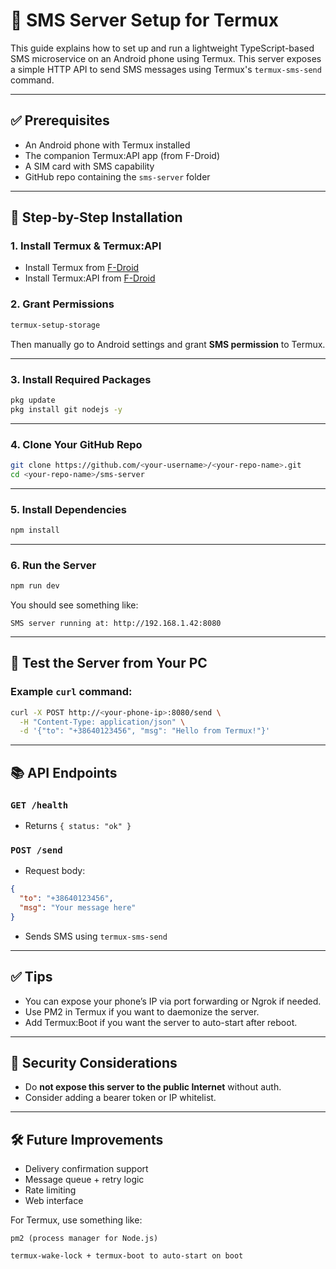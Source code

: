 
# 📱 SMS Server Setup for Termux

This guide explains how to set up and run a lightweight TypeScript-based SMS microservice on an Android phone using Termux. This server exposes a simple HTTP API to send SMS messages using Termux's `termux-sms-send` command.

---

## ✅ Prerequisites

* An Android phone with Termux installed
* The companion Termux\:API app (from F-Droid)
* A SIM card with SMS capability
* GitHub repo containing the `sms-server` folder

---

## 🔧 Step-by-Step Installation

### 1. **Install Termux & Termux\:API**

* Install Termux from [F-Droid](https://f-droid.org/en/packages/com.termux/)
* Install Termux\:API from [F-Droid](https://f-droid.org/packages/com.termux.api/)

### 2. **Grant Permissions**

```bash
termux-setup-storage
```

Then manually go to Android settings and grant **SMS permission** to Termux.

---

### 3. **Install Required Packages**

```bash
pkg update
pkg install git nodejs -y
```

---

### 4. **Clone Your GitHub Repo**

```bash
git clone https://github.com/<your-username>/<your-repo-name>.git
cd <your-repo-name>/sms-server
```

---

### 5. **Install Dependencies**

```bash
npm install
```

---

### 6. **Run the Server**

```bash
npm run dev
```

You should see something like:

```
SMS server running at: http://192.168.1.42:8080
```

---

## 🧪 Test the Server from Your PC

### Example `curl` command:

```bash
curl -X POST http://<your-phone-ip>:8080/send \
  -H "Content-Type: application/json" \
  -d '{"to": "+38640123456", "msg": "Hello from Termux!"}'
```

---

## 📚 API Endpoints

### `GET /health`

* Returns `{ status: "ok" }`

### `POST /send`

* Request body:

```json
{
  "to": "+38640123456",
  "msg": "Your message here"
}
```

* Sends SMS using `termux-sms-send`

---

## ✅ Tips

* You can expose your phone’s IP via port forwarding or Ngrok if needed.
* Use PM2 in Termux if you want to daemonize the server.
* Add Termux\:Boot if you want the server to auto-start after reboot.

---

## 🔐 Security Considerations

* Do **not expose this server to the public Internet** without auth.
* Consider adding a bearer token or IP whitelist.

---

## 🛠 Future Improvements

* Delivery confirmation support
* Message queue + retry logic
* Rate limiting
* Web interface



For Termux, use something like:

    pm2 (process manager for Node.js)

    termux-wake-lock + termux-boot to auto-start on boot